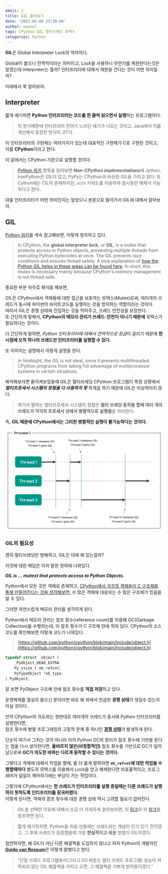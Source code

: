 ```yaml
---
emoji: 📓
title: GIL 훔쳐보기
date: '2022-02-08 23:30:00'
author: weasel
tags: CPython GIL 멀티쓰레드 뮤텍스
categories: Python
---
```


**GIL**은 Global Interpreter Lock의 약자이다.

Global이 붙으니 전역적이라는 의미이고, Lock을 사용하니 무언가를 제한한다는것은 알겠는데 Interpreter는 뭘까?
인터프리터에 대해서 제한을 건다는 것이 어떤 의미일까?

아래에서 쭉 알아보자.

## Interpreter

짧게 얘기하면 **Python 인터프리터는 코드를 한 줄씩 읽으면서 실행**하는 프로그램이다.

> 이 방식때문에 인터프리터 언어가 느리단 얘기가 나오는 것이고, Java에서 이를 개선해서 등장한 방식이 JIT다.

이 인터프리터의 구현체는 여러가지가 있는데 대표적인 구현체가 C로 구현한 것이고, 이를 **CPython**이라고 한다.

이 글에서는 CPython 기준으로 설명할 것이다.

> [Python 위키](https://wiki.python.org/moin/GlobalInterpreterLock) 항목을 읽어보면 ***Non-CPython implementations***에 Jython, IronPython은 GIL이 없고, PyPy는 CPython과 비슷한 GIL을 가지고 있다. 또 Cython에는 CIL이 존재하지만, `with` 키워드를 이용하여 잠시동안 해제가 가능하다고 한다.

대충 인터프리터가 어떤 의미인지는 알았으니 본론으로 들어가서 GIL에 대해서 알아보자.

## GIL

[Python 위키](https://wiki.python.org/moin/GlobalInterpreterLock)를 계속 참고해보면, 이렇게 정의하고 있다.

> In CPython, the **global interpreter lock**, or **GIL**, is a mutex that protects access to Python objects, preventing multiple threads from executing Python bytecodes at once. The GIL prevents race conditions and ensures thread safety. A nice explanation of [how the Python GIL helps in these areas can be found here](https://python.land/python-concurrency/the-python-gil). In short, this mutex is necessary mainly because CPython's memory management is not thread-safe.

중요한 부분 위주로 해석을 해보면,

GIL은 CPython에서 객체들에 대한 접근을 보호하는 뮤텍스(Mutex)로써, 여러개의 쓰레드가 동시에 파이썬의 바이트코드를 실행하는 것을 방지하는 역할이라는 것이다.  
따라서 GIL은 경쟁 상태에 진입하는 것을 막아주고, 쓰레드 안전성을 보장한다.  
또 간단하게 말해서, **CPython의 메모리 관리가 쓰레드-안전이 아니기 때문에** 뮤텍스가 필요하다는 것이다.

더 간단하게 말하면, *Python 인터프리터에 대해서 전역적으로 잠금*이 걸리기 때문에 **한 시점에 오직 하나의 쓰레드만 인터프리터를 실행할 수 있다.**

또 이어지는 설명에서 이렇게 설명을 한다.

> In hindsight, the GIL is not ideal, since it prevents multithreaded CPython programs from taking full advantage of multiprocessor systems in certain situations.

해석해보자면 돌이켜보았을때 GIL은 멀티쓰레딩 CPython 프로그램이 특정 상황에서 **_멀티프로세서 시스템의 장점을 다 사용하지 못_** 하게끔 하기 때문에 GIL은 이상적이지 않다.

> 여기서 말하는 멀티프로세서 시스템의 장점은 **멀티 쓰레딩 동작을 할때 여러 개의 쓰레드가 각각의 프로세서 상에서 병렬적으로 실행됨**을 의미한다.

즉, **GIL 때문에 CPython에서는 그러한 병렬적인 실행이 불가능하다는 것이다.**

![Untitled](./example_gil.png)

### GIL의 필요성

괜히 멀티쓰레딩만 방해하고, GIL은 대체 왜 있는걸까?

이것에 대한 해답은 아까 말한 정의에 나와있다.

**_GIL is ... mutext that protects access to Python Objects._**

Python에서 모든 것은 객체로 존재하고, [CPython에서 각각의 객체들이 C 구조체를 통해 만들어진다는 것을 생각해보면,](https://github.com/python/cpython/blob/main/Include/object.h) 수 많은 객체에 대응되는 수 많은 구조체가 있음을 알 수 있다. 

그러면 자연스럽게 메모리 관리를 생각하게 된다.

Python에서 메모리 관리는 참조 횟수(reference count)를 이용해 GC(Garbage Collection)를 수행하는데, 이 참조 횟수가 C 구조체 안에 적혀 있다.
CPython의 소스코드를 확인해보면 이렇게 코드가 나와있다.

> [https://github.com/python/cpython/blob/main/Include/object.h](https://github.com/python/cpython/blob/main/Include/object.h)

```c
typedef struct _object {
    _PyObject_HEAD_EXTRA
    Py_ssize_t ob_refcnt;
    PyTypeObject *ob_type;
} PyObject;
```

잘 보면 PyObject 구조체 안에 참조 횟수를 **직접 저장**하고 있다.

운영체제를 열심히 들으신 분이라면 바로 왜 위에서 언급한 **경쟁 상태**가 생길수 있는지 아실 것이다.

만약 CPython의 의도와는 정반대로 여러개의 쓰레드가 동시에 Python 인터프리터를 실행한다면,  
참조 횟수에 병렬 프로그래밍의 고질적 문제 중 하나인 [**경쟁 상태**](https://becomeweasel.me/mutex-and-semaphore/#race-condition)가 발생하게 된다.

단순히 여기서 그치는 것이 아니라 아까 Python GC의 원리가 참조 횟수에 기반을 둔다는 점을 다시 생각한다면,
**올바르지 않은(비정합적인)** 참조 횟수를 기반으로 GC가 일어남으로써 **GC가 의도한 바와는 다르게 동작할 수 있다는 것이다.**

그렇다고 객체에 대해서 작업을 할때, 좀 더 좁게 말하자면 **`ob_refcnt`에 대한 작업을 수행할때마다** 별도의 뮤텍스를 이용해서 Lock을 얻고 해제한다면 비효율적이고, 프로그래머가 일일이 제어하기에는 부담이 가는 작업이다.

그렇기에 CPython에서는 **한 쓰레드가 인터프리터를 실행 중일때는 다른 쓰레드가 실행하지 못하도록 인터프리터를 잠궈버렸다.**  
이렇게 된다면, 객체의 참조 횟수에 대한 경쟁 상태 역시 고려할 필요가 없어진다.

> GIL을 선택한 이유에 대해서 조금 더 자세하게 알아보자면, 이 [링크](https://softwareengineering.stackexchange.com/questions/186889/why-was-python-written-with-the-gil)와 이 [링크](https://realpython.com/python-gil/)를 참조하면 된다.

> 짧게 얘기하자면, Python을 처음 만들때는 쓰레드라는 개념이 인기 있기 전이였고, 그 후에 쓰레드가 등장했을때 가장 **현실적이고 쉬운** 방법이 GIL이였다.

첨언하자면, 왜 GIL이 아닌 다른 해결책을 도입하지 않냐고 하자 Python의 개발자인 [**Guido van Rossum**](https://en.wikipedia.org/wiki/Guido_van_Rossum)은 이렇게 말했다고 한다.

>”단일 쓰레드 프로그램에서(그리고 I/O 바운드 멀티 쓰레드 프로그램) 성능이 저하되지 않는 GIL 해결책을 가지고 오면, 그 해결책을 기쁘게 받아들이겠다.”

```toc

```
